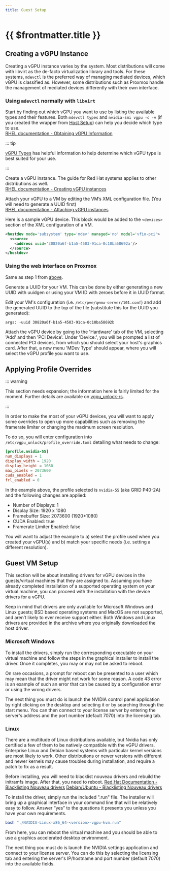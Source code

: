 ```yaml
---
title: Guest Setup
---
```


# {{ $frontmatter.title }}

## Creating a vGPU Instance

Creating a vGPU instance varies by the system. Most distributions will come with libvirt as the de-facto virtualization library and tools. For these systems, `mdevctl` is the preferred way of managing mediated devices, which vGPU is classified as. However, some distributions such as Proxmox handle the management of mediated devices differently with their own interface.

### Using `mdevctl` normally with `libvirt`

Start by finding out which vGPU you want to use by listing the available types and their features. Both `mdevctl types` and `nvidia-smi vgpu -c -v` (if you created the wrapper from [Host Setup](./host-setup.md#optional-install-a-wrapper-for-nvidia-smi)) can help you decide which type to use.<br />
[RHEL documentation - Obtaining vGPU Information](https://access.redhat.com/documentation/en-us/red_hat_enterprise_linux/8/html/configuring_and_managing_virtualization/assembly_managing-gpu-devices-in-virtual-machines_configuring-and-managing-virtualization#proc_obtaining-nvidia-vgpu-information-about-your-system_assembly_managing-nvidia-vgpu-devices)

::: tip

[vGPU Types](../reference/vgpu-types.md) has helpful information to help determine which vGPU type is best suited for your use.

:::

Create a vGPU instance. The guide for Red Hat systems applies to other distributions as well.<br />
[RHEL documentation - Creating vGPU instances](https://access.redhat.com/documentation/en-us/red_hat_enterprise_linux/8/html/configuring_and_managing_virtualization/assembly_managing-gpu-devices-in-virtual-machines_configuring-and-managing-virtualization#proc_setting-up-nvidia-vgpu-devices_assembly_managing-nvidia-vgpu-devices)

Attach your vGPU to a VM by editing the VM’s XML configuration file. (You will need to generate a UUID first)<br />
[RHEL documentation - Attaching vGPU instances](https://access.redhat.com/documentation/en-us/red_hat_enterprise_linux/8/html/configuring_and_managing_virtualization/assembly_managing-gpu-devices-in-virtual-machines_configuring-and-managing-virtualization#proc_assigning-a-gpu-to-a-virtual-machine_assembly_managing-gpu-devices-in-virtual-machines)

Here is a sample vGPU device. This block would be added to the `<devices>` section of the XML configuration of a VM.

```xml
<hostdev mode='subsystem' type='mdev' managed='no' model='vfio-pci'>
  <source>
    <address uuid='30820a6f-b1a5-4503-91ca-0c10ba58692a'/>
  </source>
</hostdev>
```

### Using the web interface on Proxmox

Same as step 1 from [above](#using-mdevctl-normally-with-libvirt).

Generate a UUID for your VM. This can be done by either generating a new UUID with uuidgen or using your VM ID with zeroes before it in UUID format.

Edit your VM's configuration (i.e. `/etc/pve/qemu-server/101.conf`) and add the generated UUID to the top of the file (substitute this for the UUID you generated):

```
args: -uuid 30820a6f-b1a5-4503-91ca-0c10ba58692b
```

Attach the vGPU device by going to the 'Hardware' tab of the VM, selecting 'Add' and then 'PCI Device'. Under 'Device:', you will be prompted a list of connected PCI devices, from which you should select your host's graphics card. After that, a new menu 'MDev Type' should appear, where you will select the vGPU profile you want to use.

## Applying Profile Overrides

::: warning

This section needs expansion; the information here is fairly limited for the moment. Further details are available on [vgpu_unlock-rs](../tools/vgpu-unlock-rs.md).

:::

In order to make the most of your vGPU devices, you will want to apply some overrides to open up more capabilities such as removing the framerate limiter or changing the maximum screen resolution.

To do so, you will enter configuration into `/etc/vgpu_unlock/profile_override.toml` detailing what needs to change:

```toml
[profile.nvidia-55]
num_displays = 1
display_width = 1920
display_height = 1080
max_pixels = 2073600
cuda_enabled = 1
frl_enabled = 0
```

In the example above, the profile selected is `nvidia-55` (aka GRID P40-2A) and the following changes are applied:

* Number of Displays: 1
* Display Size: 1920 x 1080
* Framebuffer Size: 2073600 (1920*1080)
* CUDA Enabled: true
* Framerate Limiter Enabled: false

You will want to adjust the example to a) select the profile used when you created your vGPU(s) and b) match your specific needs (i.e. setting a different resolution).

## Guest VM Setup

This section will be about installing drivers for vGPU devices in the guests/virtual machines that they are assigned to. Assuming you have already completed installation of a supported operating system on your virtual machine, you can proceed with the installation with the device drivers for a vGPU.

Keep in mind that drivers are only available for Microsoft Windows and Linux guests;  BSD based operating systems and MacOS are not supported, and aren’t likely to ever receive support either. Both Windows and Linux drivers are provided in the archive where you originally downloaded the host driver.

### Microsoft Windows

To install the drivers, simply run the corresponding executable on your virtual machine and follow the steps in the graphical installer to install the driver. Once it completes, you may or may not be asked to reboot.

On rare occasions, a prompt for reboot can be presented to a user which may mean that the driver might not work for some reason. A code 43 error is an example of such an error that can be caused by a configuration error or using the wrong drivers.

The next thing you must do is launch the NVIDIA control panel application by right clicking on the desktop and selecting it or by searching through the start menu. You can then connect to your license server by entering the server's address and the port number (default 7070) into the licensing tab.

### Linux

There are a multitude of Linux distributions available, but Nvidia has only certified a few of them to be natively compatible with the vGPU drivers. Enterprise Linux and Debian based systems with particular kernel versions are most likely to work. Other distributions or newer versions with different and newer kernels may cause troubles during installation, and require a patch to fix as a result.

Before installing, you will need to blacklist nouveau drivers and rebuild the initramfs image. After that, you need to reboot.
[Red Hat Documentation - Blacklisting Nouveau drivers](https://access.redhat.com/solutions/1155663)
[Debian/Ubuntu - Blacklisting Nouveau drivers](https://linuxconfig.org/how-to-disable-blacklist-nouveau-nvidia-driver-on-ubuntu-20-04-focal-fossa-linux)

To install the driver, simply run the included ".run" file. The installer will bring up a graphical interface in your command line that will be relatively easy to follow. Answer “yes” to the questions it presents you unless you have your own requirements.

```sh
bash "./NVIDIA-Linux-x86_64-<version>-vgpu-kvm.run"
```

From here, you can reboot the virtual machine and you should be able to use a graphics accelerated desktop environment.

The next thing you must do is launch the NVIDIA settings application and connect to your license server. You can do this by selecting the licensing tab and entering the server's IP/hostname and port number (default 7070) into the available fields.
